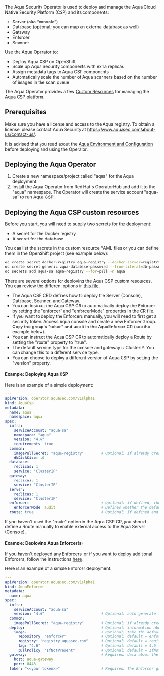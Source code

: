 The Aqua Security Operator is used to deploy and manage the Aqua Cloud Native Security Platform (CSP) and its components:
* Server (aka “console”)
* Database (optional; you can map an external database as well) 
* Gateway 
* Enforcer
* Scanner

Use the Aqua Operator to: 
* Deploy Aqua CSP on OpenShift
* Scale up Aqua Security components with extra replicas
* Assign metadata tags to Aqua CSP components
* Automatically scale the number of Aqua scanners based on the number of images in the scan queue
	
The Aqua Operator provides a few [Custom Resources](https://github.com/aquasecurity/aqua-operator/tree/master/deploy/crds) for managing the Aqua CSP platform. 
   
## Prerequisites 

Make sure you have a license and access to the Aqua registry. To obtain a license, please contact Aqua Security at https://www.aquasec.com/about-us/contact-us/.

It is advised that you read about the [Aqua Environment and Configuration](https://docs.aquasec.com/docs/purpose-of-this-section) before deploying and using the Operator. 

## Deploying the Aqua Operator

1. Create a new namespace/project called "aqua" for the Aqua deployment.
2. Install the Aqua Operator from Red Hat's OperatorHub and add it to the "aqua" namespace. The Operator will create the service account "aqua-sa" to run Aqua CSP. 

## Deploying the Aqua CSP custom resources

Before you start, you will need to supply two secrets for the deployment: 
* A secret for the Docker registry
* A secret for the database

You can list the secrets in the custom resource YAML files or you can define them in the OpenShift project (see example below):
```bash
oc create secret docker-registry aqua-registry --docker-server=registry.aquasec.com --docker-username=<AQUA_USERNAME> --docker-password=<AQUA_PASSWORD> --docker-email=<user email> -n aqua
oc create secret generic aqua-database-password --from-literal=db-password=<password> -n aqua
oc secrets add aqua-sa aqua-registry --for=pull -n aqua
```

There are several options for deploying the Aqua CSP custom resources. You can review the different options in [this file](https://github.com/aquasecurity/aqua-operator/blob/master/deploy/crds/operator_v1alpha1_aquacsp_cr.yaml).  
* The Aqua CSP CRD defines how to deploy the Server (Console), Database, Scanner, and Gateway. 
* You can instruct the Aqua CSP CR to automatically deploy the Enforcer by setting the "enforcer" and "enforcerMode" properties in the CR file. 
* If you want to deploy the Enforcers manually, you will need to first get a security token. Access Aqua console and create a new Enforcer Group. Copy the group's "token" and use it in the AquaEnforcer CR (see the example below).
* You can instruct the Aqua CSP CR to automatically deploy a Route by setting the "route" property to "true".
* The default service type for the console and gateway is ClusterIP. You can change this to a different service type.
* You can choose to deploy a different version of Aqua CSP by setting the "version" property.
	
#### Example: Deploying Aqua CSP

Here is an example of a simple deployment: 
```yaml
---
apiVersion: operator.aquasec.com/v1alpha1
kind: AquaCsp
metadata:
  name: aqua
  namespace: aqua
spec:
  infra:                                    
    serviceAccount: "aqua-sa"               
    namespace: "aqua"                       
    version: "4.6"                          
    requirements: true                      
  common:
    imagePullSecret: "aqua-registry"        # Optional: If already created image pull secret then mention in here
    dbDiskSize: 10       
  database:                                 
    replicas: 1                            
    service: "ClusterIP"                    
  gateway:                                  
    replicas: 1                             
    service: "ClusterIP"                    
  server:                                   
    replicas: 1                             
    service: "ClusterIP" 
  enforcer:                                 # Optional: If defined, the Operator will create the default Enforcer 
    enforcerMode: audit                     # Defines whether the default Enforcer will work in "Enforce" or "Audit Only" mode 
  route: true                               # Optional: If defined and set to true, the Operator will create a Route to enable access to the console
```

If you haven't used the "route" option in the Aqua CSP CR, you should define a Route manually to enable external access to the Aqua Server (Console).

#### Example: Deploying Aqua Enforcer(s)

If you haven't deployed any Enforcers, or if you want to deploy additional Enforcers, follow the instructions [here](https://github.com/aquasecurity/aqua-operator/blob/master/deploy/crds/operator_v1alpha1_aquaenforcer_cr.yaml).

Here is an example of a simple Enforcer deployment: 
```yaml
---
apiVersion: operator.aquasec.com/v1alpha1
kind: AquaEnforcer
metadata:
  name: aqua
spec:
  infra:                                    
    serviceAccount: "aqua-sa"                
    version: "4.6"                          # Optional: auto generate to latest version
  common:
    imagePullSecret: "aqua-registry"        # Optional: if already created image pull secret then mention in here
  deploy:                                   # Optional: information about Aqua Enforcer deployment
    image:                                  # Optional: take the default value and version from infra.version
      repository: "enforcer"                # Optional: default = enforcer
      registry: "registry.aquasec.com"      # Optional: default = registry.aquasec.com
      tag: "4.6"                            # Optional: default = 4.6 (latest tested version for this operator version)
      pullPolicy: "IfNotPresent"            # Optional: default = IfNotPresent
  gateway:                                  # Required: data about the gateway address
    host: aqua-gateway
    port: 8443
  token: "<<your-token>>"                   # Required: The Enforcer group token can use an existing secret instead (you can create a token from the Aqua console)
```